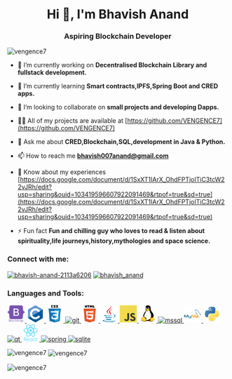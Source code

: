 <h1 align="center">Hi 👋, I'm Bhavish Anand</h1>
<h3 align="center">Aspiring Blockchain Developer</h3>

<p align="left"> <img src="https://komarev.com/ghpvc/?username=vengence7&label=Profile%20views&color=0e75b6&style=flat" alt="vengence7" /> </p>

- 🔭 I’m currently working on **Decentralised Blockchain Library and fullstack development.**

- 🌱 I’m currently learning **Smart contracts,IPFS,Spring Boot and CRED apps.**

- 👯 I’m looking to collaborate on **small projects and developing Dapps.**

- 👨‍💻 All of my projects are available at [https://github.com/VENGENCE7](https://github.com/VENGENCE7)

- 💬 Ask me about **CRED,Blockchain,SQL,development in Java & Python.**

- 📫 How to reach me **bhavish007anand@gmail.com**

- 📄 Know about my experiences [https://docs.google.com/document/d/1SxXT1IArX_OhdFPTjoITiC3tcW22vJRh/edit?usp=sharing&ouid=103419596607922091469&rtpof=true&sd=true](https://docs.google.com/document/d/1SxXT1IArX_OhdFPTjoITiC3tcW22vJRh/edit?usp=sharing&ouid=103419596607922091469&rtpof=true&sd=true)

- ⚡ Fun fact **Fun and chilling guy who loves to read & listen about spirituality,life journeys,history,mythologies and space science.**

<h3 align="left">Connect with me:</h3>
<p align="left">
<a href="https://linkedin.com/in/bhavish-anand-2113a6206" target="blank"><img align="center" src="https://raw.githubusercontent.com/rahuldkjain/github-profile-readme-generator/master/src/images/icons/Social/linked-in-alt.svg" alt="bhavish-anand-2113a6206" height="30" width="40" /></a>
<a href="https://www.hackerrank.com/bhavish_anand" target="blank"><img align="center" src="https://raw.githubusercontent.com/rahuldkjain/github-profile-readme-generator/master/src/images/icons/Social/hackerrank.svg" alt="bhavish_anand" height="30" width="40" /></a>
</p>

<h3 align="left">Languages and Tools:</h3>
<p align="left"> <a href="https://getbootstrap.com" target="_blank" rel="noreferrer"> <img src="https://raw.githubusercontent.com/devicons/devicon/master/icons/bootstrap/bootstrap-plain-wordmark.svg" alt="bootstrap" width="40" height="40"/> </a> <a href="https://www.cprogramming.com/" target="_blank" rel="noreferrer"> <img src="https://raw.githubusercontent.com/devicons/devicon/master/icons/c/c-original.svg" alt="c" width="40" height="40"/> </a> <a href="https://www.w3schools.com/css/" target="_blank" rel="noreferrer"> <img src="https://raw.githubusercontent.com/devicons/devicon/master/icons/css3/css3-original-wordmark.svg" alt="css3" width="40" height="40"/> </a> <a href="https://git-scm.com/" target="_blank" rel="noreferrer"> <img src="https://www.vectorlogo.zone/logos/git-scm/git-scm-icon.svg" alt="git" width="40" height="40"/> </a> <a href="https://www.w3.org/html/" target="_blank" rel="noreferrer"> <img src="https://raw.githubusercontent.com/devicons/devicon/master/icons/html5/html5-original-wordmark.svg" alt="html5" width="40" height="40"/> </a> <a href="https://www.java.com" target="_blank" rel="noreferrer"> <img src="https://raw.githubusercontent.com/devicons/devicon/master/icons/java/java-original.svg" alt="java" width="40" height="40"/> </a> <a href="https://developer.mozilla.org/en-US/docs/Web/JavaScript" target="_blank" rel="noreferrer"> <img src="https://raw.githubusercontent.com/devicons/devicon/master/icons/javascript/javascript-original.svg" alt="javascript" width="40" height="40"/> </a> <a href="https://www.linux.org/" target="_blank" rel="noreferrer"> <img src="https://raw.githubusercontent.com/devicons/devicon/master/icons/linux/linux-original.svg" alt="linux" width="40" height="40"/> </a> <a href="https://www.microsoft.com/en-us/sql-server" target="_blank" rel="noreferrer"> <img src="https://www.svgrepo.com/show/303229/microsoft-sql-server-logo.svg" alt="mssql" width="40" height="40"/> </a> <a href="https://www.mysql.com/" target="_blank" rel="noreferrer"> <img src="https://raw.githubusercontent.com/devicons/devicon/master/icons/mysql/mysql-original-wordmark.svg" alt="mysql" width="40" height="40"/> </a> <a href="https://www.python.org" target="_blank" rel="noreferrer"> <img src="https://raw.githubusercontent.com/devicons/devicon/master/icons/python/python-original.svg" alt="python" width="40" height="40"/> </a> <a href="https://www.qt.io/" target="_blank" rel="noreferrer"> <img src="https://upload.wikimedia.org/wikipedia/commons/0/0b/Qt_logo_2016.svg" alt="qt" width="40" height="40"/> </a> <a href="https://reactjs.org/" target="_blank" rel="noreferrer"> <img src="https://raw.githubusercontent.com/devicons/devicon/master/icons/react/react-original-wordmark.svg" alt="react" width="40" height="40"/> </a> <a href="https://spring.io/" target="_blank" rel="noreferrer"> <img src="https://www.vectorlogo.zone/logos/springio/springio-icon.svg" alt="spring" width="40" height="40"/> </a> <a href="https://www.sqlite.org/" target="_blank" rel="noreferrer"> <img src="https://www.vectorlogo.zone/logos/sqlite/sqlite-icon.svg" alt="sqlite" width="40" height="40"/> </a> </p>

<p><img align="left" src="https://github-readme-stats.vercel.app/api/top-langs?username=vengence7&show_icons=true&locale=en&layout=compact" alt="vengence7" /></p>

<p>&nbsp;<img align="center" src="https://github-readme-stats.vercel.app/api?username=vengence7&show_icons=true&locale=en" alt="vengence7" /></p>

<p><img align="center" src="https://github-readme-streak-stats.herokuapp.com/?user=vengence7&" alt="vengence7" /></p>
